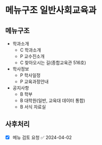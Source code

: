 # 메뉴구조 일반사회교육과

## 메뉴구조

- 학과소개
  - C 학과소개
  - P 교수진소개
  - C 찾아오시는 길(종합교육관 516호)
- 학사정보
  - P 학사일정
  - P 교육과정안내
- 공지사항
  - B 학부
  - B 대학원(일반, 교육대 데이터 통합)
  - B 서식 자료실

## 사후처리

- [x] 메뉴 검토 요청 ✅ 2024-04-02
